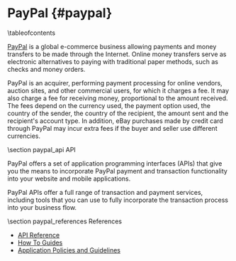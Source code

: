 PayPal    {#paypal}
======

\tableofcontents

[PayPal](https://www.paypal.com) is a global e-commerce business allowing
payments and money transfers to be made through the Internet. Online money
transfers serve as electronic alternatives to paying with traditional paper
methods, such as checks and money orders.

PayPal is an acquirer, performing payment processing for online vendors, auction
sites, and other commercial users, for which it charges a fee. It may also charge
a fee for receiving money, proportional to the amount received. The fees depend
on the currency used, the payment option used, the country of the sender, the
country of the recipient, the amount sent and the recipient's account type. In
addition, eBay purchases made by credit card through PayPal may incur extra fees
if the buyer and seller use different currencies.

\section paypal_api API

PayPal offers a set of application programming interfaces (APIs) that give you
the means to incorporate PayPal payment and transaction functionality into your
website and mobile applications.

PayPal APIs offer a full range of transaction and payment services, including
tools that you can use to fully incorporate the transaction process into your
business flow.

\section paypal_references References

* [API Reference](https://www.x.com/developers/paypal/documentation-tools/api)
* [How To Guides](https://www.x.com/developers/paypal/documentation-tools/paypal-how-to-guides)
* [Application Policies and Guidelines](https://www.x.com/developers/paypal/documentation-tools/paypal-application-policies-and-guidelines)

